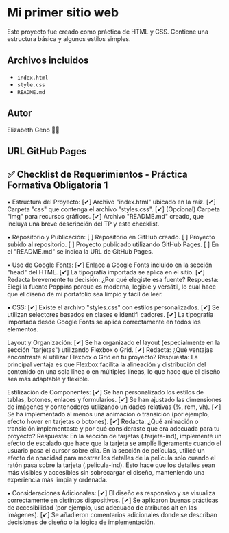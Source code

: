 # Mi primer sitio web

Este proyecto fue creado como práctica de HTML y CSS. Contiene una estructura básica y algunos estilos simples.

## Archivos incluidos

- `index.html`
- `style.css`
- `README.md`

## Autor

Elizabeth Geno 🕵️‍♀️

## URL GitHub Pages

## ✅ Checklist de Requerimientos - Práctica Formativa Obligatoria 1

• Estructura del Proyecto:
[✔] Archivo "index.html" ubicado en la raíz.
[✔] Carpeta "css" que contenga el archivo "styles.css".
[✔] (Opcional) Carpeta "img" para recursos gráficos.
[✔] Archivo "README.md" creado, que incluya una breve descripción del TP y este checklist.

• Repositorio y Publicación:
[ ] Repositorio en GitHub creado.
[ ] Proyecto subido al repositorio.
[ ] Proyecto publicado utilizando GitHub Pages.
[ ] En el "README.md" se indica la URL de GitHub Pages.

• Uso de Google Fonts:
[✔] Enlace a Google Fonts incluido en la sección "head" del HTML.
[✔] La tipografía importada se aplica en el sitio.
[✔] Redacta brevemente tu decisión: ¿Por qué elegiste esa fuente?
Respuesta: Elegí la fuente Poppins porque es moderna, legible y versátil, lo cual hace que el diseño de mi portafolio sea limpio y fácil de leer.

• CSS:
[✔] Existe el archivo "styles.css" con estilos personalizados.
[✔] Se utilizan selectores basados en clases e identifi cadores.
[✔] La tipografía importada desde Google Fonts se aplica correctamente en todos los elementos.

Layout y Organización:
[✔] Se ha organizado el layout (especialmente en la sección "tarjetas") utilizando Flexbox o Grid.
[✔] Redacta: ¿Qué ventajas encontraste al utilizar Flexbox o Grid en tu proyecto?
Respuesta: La principal ventaja es que Flexbox facilita la alineación y distribución del contenido en una sola línea o en múltiples líneas, lo que hace que el diseño sea más adaptable y flexible.

Estilización de Componentes:
[✔] Se han personalizado los estilos de tablas, botones, enlaces y formularios.
[✔] Se han ajustado las dimensiones de imágenes y contenedores utilizando unidades relativas (%, rem, vh).
[✔] Se ha implementado al menos una animación o transición (por ejemplo, efecto hover en tarjetas o botones).
[✔] Redacta: ¿Qué animación o transición implementaste y por qué consideraste que era adecuada para tu proyecto?
Respuesta: En la sección de tarjetas (.tarjeta-ind), implementé un efecto de escalado que hace que la tarjeta se amplíe ligeramente cuando el usuario pasa el cursor sobre ella. 
En la sección de películas, utilicé un efecto de opacidad para mostrar los detalles de la película solo cuando el ratón pasa sobre la tarjeta (.pelicula-ind). Esto hace que los detalles sean más visibles y accesibles sin sobrecargar el diseño, manteniendo una experiencia más limpia y ordenada.

• Consideraciones Adicionales:
[✔] El diseño es responsivo y se visualiza correctamente en distintos dispositivos.
[✔] Se aplicaron buenas prácticas de accesibilidad (por ejemplo, uso adecuado de atributos alt en las imágenes).
[✔] Se añadieron comentarios adicionales donde se describan decisiones de diseño o la lógica de implementación.